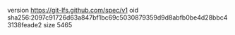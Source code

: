 version https://git-lfs.github.com/spec/v1
oid sha256:2097c91726d63a847bf1bc69c5030879359d9d8abfb0be4d28bbc43138feade2
size 5465
